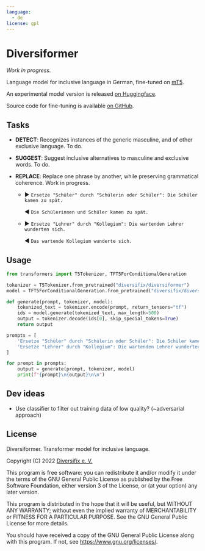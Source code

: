 ```yaml
---
language: 
  - de
license: gpl
---
```


# Diversiformer

_Work in progress._

Language model for inclusive language in German, fine-tuned on [mT5](https://arxiv.org/abs/2010.11934).

An experimental model version is released [on Huggingface](https://huggingface.co/diversifix/diversiformer).

Source code for fine-tuning is available [on GitHub](https://github.com/diversifix/diversiformer).

## Tasks

- **DETECT**: Recognizes instances of the generic masculine, and of other exclusive language. To do.
- **SUGGEST**: Suggest inclusive alternatives to masculine and exclusive words. To do.
- **REPLACE**: Replace one phrase by another, while preserving grammatical coherence. Work in progress.

  - ▶️ `Ersetze "Schüler" durch "Schülerin oder Schüler": Die Schüler kamen zu spät.`

    ◀️ `Die Schülerinnen und Schüler kamen zu spät.`

  - ▶️ `Ersetze "Lehrer" durch "Kollegium": Die wartenden Lehrer wunderten sich.`

    ◀️ `Das wartende Kollegium wunderte sich.`

## Usage

```python
from transformers import T5Tokenizer, TFT5ForConditionalGeneration

tokenizer = T5Tokenizer.from_pretrained("diversifix/diversiformer")
model = TFT5ForConditionalGeneration.from_pretrained("diversifix/diversiformer")

def generate(prompt, tokenizer, model):
    tokenized_text = tokenizer.encode(prompt, return_tensors="tf")
    ids = model.generate(tokenized_text, max_length=500)
    output = tokenizer.decode(ids[0], skip_special_tokens=True)
    return output

prompts = [
    'Ersetze "Schüler" durch "Schülerin oder Schüler": Die Schüler kamen zu spät.',
    'Ersetze "Lehrer" durch "Kollegium": Die wartenden Lehrer wunderten sich.',
]

for prompt in prompts:
    output = generate(prompt, tokenizer, model)
    print(f"{prompt}\n{output}\n\n")
```

## Dev ideas

- Use classifier to filter out training data of low quality? (~adversarial approach)

## License

Diversiformer. Transformer model for inclusive language.

Copyright (C) 2022 [Diversifix e. V.](mailto:vorstand@diversifix.org)

This program is free software: you can redistribute it and/or modify
it under the terms of the GNU General Public License as published by
the Free Software Foundation, either version 3 of the License, or
(at your option) any later version.

This program is distributed in the hope that it will be useful,
but WITHOUT ANY WARRANTY; without even the implied warranty of
MERCHANTABILITY or FITNESS FOR A PARTICULAR PURPOSE. See the
GNU General Public License for more details.

You should have received a copy of the GNU General Public License
along with this program. If not, see <https://www.gnu.org/licenses/>.
